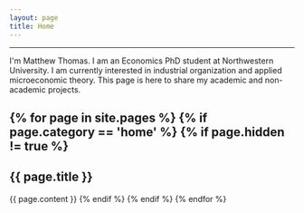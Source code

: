 ```yaml
---
layout: page
title: Home
---
```

---
I'm Matthew Thomas. I am an Economics PhD student at Northwestern University. I am currently interested in industrial organization and applied microeconomic theory. This page is here to share my academic and non-academic projects.


{% for page in site.pages %}
	{% if page.category == 'home' %}
		{% if page.hidden != true %}
---
<h2 id="{{ page.title | slugify }}"> {{ page.title }} </h2>
{{ page.content }}
		{% endif %}
	{% endif %}
{% endfor %}

